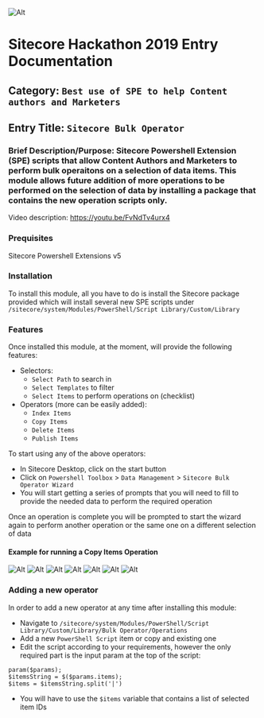 ![Alt](documentation/images/hackathon.png "ScHackation")
# Sitecore Hackathon 2019 Entry Documentation

## Category: `Best use of SPE to help Content authors and Marketers`

## Entry Title: `Sitecore Bulk Operator`

### <b>Brief Description/Purpose</b>: Sitecore Powershell Extension (SPE) scripts that allow Content Authors and Marketers to perform bulk operaitons on a selection of data items. This module allows future addition of more operations to be performed on the selection of data by installing a package that contains the new operation scripts only.

Video description: https://youtu.be/FvNdTv4urx4

### <b>Prequisites</b>
Sitecore Powershell Extensions v5

### <b>Installation</b>
To install this module, all you have to do is install the Sitecore package provided which will install several new SPE scripts under `/sitecore/system/Modules/PowerShell/Script Library/Custom/Library`

### <b>Features</b>
Once installed this module, at the moment, will provide the following features:
    
- Selectors:
    * `Select Path` to search in
    * `Select Templates` to filter
    * `Select Items` to perform operations on (checklist)
- Operators (more can be easily added):
    * `Index Items`
    * `Copy Items`
    * `Delete Items`
    * `Publish Items`

To start using any of the above operators:
- In Sitecore Desktop, click on the start button
- Click on `Powershell Toolbox` > `Data Management` > `Sitecore Bulk Operator Wizard`
- You will start getting a series of prompts that you will need to fill to provide the needed data to perform the required operation

Once an operation is complete you will be prompted to start the wizard again to perform another operation or the same one on a different selection of data

#### Example for running a Copy Items Operation
![Alt](documentation/images/Desktop.png "Desktop")
![Alt](documentation/images/SelectOperation.png "Select Operations")
![Alt](documentation/images/SelectPath.png "Select Path")
![Alt](documentation/images/SelectTemplates.png "Select Templates")
![Alt](documentation/images/SelectItems.png "Select Items")
![Alt](documentation/images/SelectCopyTarget.png "Select Copy Target")
![Alt](documentation/images/Again.png "Again")

### <b>Adding a new operator</b>
In order to add a new operator at any time after installing this module:
- Navigate to `/sitecore/system/Modules/PowerShell/Script Library/Custom/Library/Bulk Operator/Operations`
- Add a new `PowerShell Script` item or copy and existing one
- Edit the script according to your requirements, however the only required part is the input param at the top of the script:
```
param($params);
$itemsString = $($params.items);
$items = $itemsString.split('|')
```
- You will have to use the `$items` variable that contains a list of selected item IDs

